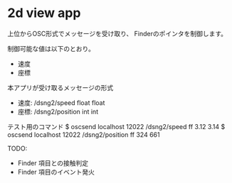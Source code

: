 2d view app
========

上位からOSC形式でメッセージを受け取り、
Finderのポインタを制御します。

制御可能な値は以下のとおり。
- 速度
- 座標

本アプリが受け取るメッセージの形式
- 速度:  /dsng2/speed float float
- 座標:  /dsng2/position int int

テスト用のコマンド
$ oscsend localhost 12022 /dsng2/speed ff 3.12 3.14
$ oscsend localhost 12022 /dsng2/position ff 324 661

TODO:
- Finder 項目との接触判定
- Finder 項目のイベント発火
